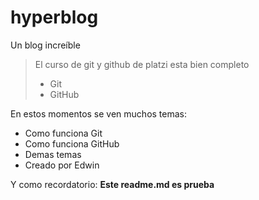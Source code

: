 # hyperblog
Un blog increíble
> El curso de git y github de platzi esta bien completo
>- Git
>- GitHub

En estos momentos se ven muchos temas:
* Como funciona Git
* Como funciona GitHub
* Demas temas
* Creado por Edwin

Y como recordatorio: **Este readme.md es prueba**
